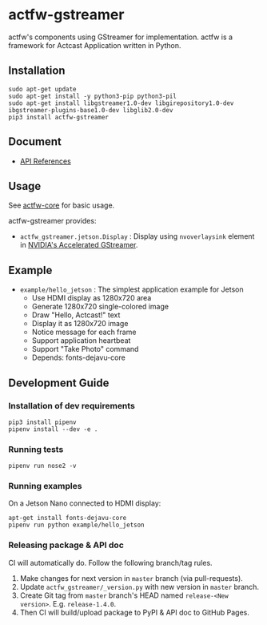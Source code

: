 # actfw-gstreamer

actfw's components using GStreamer for implementation.
actfw is a framework for Actcast Application written in Python.

## Installation

```console
sudo apt-get update
sudo apt-get install -y python3-pip python3-pil 
sudo apt-get install libgstreamer1.0-dev libgirepository1.0-dev ibgstreamer-plugins-base1.0-dev libglib2.0-dev
pip3 install actfw-gstreamer
```

## Document

- [API References](https://idein.github.io/actfw-gstreamer/latest/)

## Usage

See [actfw-core](https://github.com/Idein/actfw-core) for basic usage.

actfw-gstreamer provides:

- `actfw_gstreamer.jetson.Display` : Display using `nvoverlaysink` element in [NVIDIA's Accelerated GStreamer](https://docs.nvidia.com/jetson/l4t/index.html#page/Tegra%20Linux%20Driver%20Package%20Development%20Guide/accelerated_gstreamer.html).

## Example

- `example/hello_jetson` : The simplest application example for Jetson
  - Use HDMI display as 1280x720 area
  - Generate 1280x720 single-colored image
  - Draw "Hello, Actcast!" text
  - Display it as 1280x720 image
  - Notice message for each frame
  - Support application heartbeat
  - Support "Take Photo" command
  - Depends: fonts-dejavu-core

## Development Guide

### Installation of dev requirements

```console
pip3 install pipenv
pipenv install --dev -e .
```

### Running tests

```console
pipenv run nose2 -v
```

### Running examples

On a Jetson Nano connected to HDMI display:

```console
apt-get install fonts-dejavu-core
pipenv run python example/hello_jetson
```

### Releasing package & API doc

CI will automatically do.
Follow the following branch/tag rules.

1. Make changes for next version in `master` branch (via pull-requests).
2. Update `actfw_gstreamer/_version.py` with new version in `master` branch.
3. Create Git tag from `master` branch's HEAD named `release-<New version>`. E.g. `release-1.4.0`.
4. Then CI will build/upload package to PyPI & API doc to GitHub Pages.
